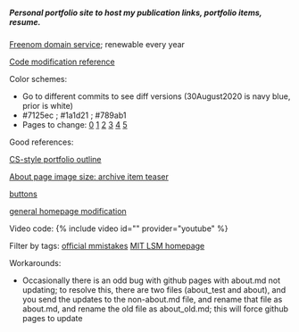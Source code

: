 ##### Personal portfolio site to host my publication links, portfolio items, resume. 

[Freenom domain service](https://my.freenom.com/clientarea.php?managedns=siddharthadatta.ml&domainid=1071305030); renewable every year

[Code modification reference](http://archive.is/3TPas)

Color schemes:
* Go to different commits to see diff versions (30August2020 is navy blue, prior is white)
* #7125ec ; #1a1d21 ; #789ab1
* Pages to change: [0](https://github.com/dattasiddhartha-3/dattasiddhartha-3.github.io/blob/master/_sass/_variables.scss) [1](https://github.com/dattasiddhartha-3/dattasiddhartha-3.github.io/blob/master/_sass/_masthead.scss) [2](https://github.com/dattasiddhartha-3/dattasiddhartha-3.github.io/blob/master/_sass/_navigation.scss) [3](https://github.com/dattasiddhartha-3/dattasiddhartha-3.github.io/blob/master/_sass/_tables.scss) [4](https://github.com/dattasiddhartha-3/dattasiddhartha-3.github.io/blob/master/_sass/_buttons.scss) [5](https://github.com/dattasiddhartha-3/dattasiddhartha-3.github.io/blob/master/_sass/_footer.scss)

Good references:

[CS-style portfolio outline](https://github.com/mikacuy/mikacuy.github.io/blob/master/_pages/about.html)

[About page image size: archive item teaser](https://github.com/dattasiddhartha-3/dattasiddhartha-3.github.io/blob/master/_sass/_archive.scss)

[buttons](https://mmistakes.github.io/minimal-mistakes/docs/utility-classes/)

[general homepage modification](https://mmistakes.github.io/minimal-mistakes/docs/helpers/)

Video code: {% include video id="" provider="youtube" %}

Filter by tags: [official mmistakes](https://mmistakes.github.io/minimal-mistakes/tags/) [MIT LSM homepage](https://socialmachines.org/publications)

Workarounds:

* Occasionally there is an odd bug with github pages with about.md not updating; to resolve this, there are two files (about_test and about), and you send the updates to the non-about.md file, and rename that file as about.md, and rename the old file as about_old.md; this will force github pages to update
